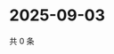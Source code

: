 # 2025-09-03

共 0 条

<!-- BEGIN ZHIHUQUESTIONS -->
<!-- 最后更新时间 Wed Sep 03 2025 12:13:19 GMT+0800 (China Standard Time) -->

<!-- END ZHIHUQUESTIONS -->
